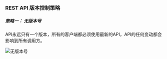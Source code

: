 ### REST API 版本控制策略
 
##### 策略一： 无版本号
 API永远只有一个版本，所有的客户端都必须使用最新的API，API的任何变动都会影响到所有调用方。

![无版本号]({{book.imagePath}}/parts/chapter1/images/knot.png)
